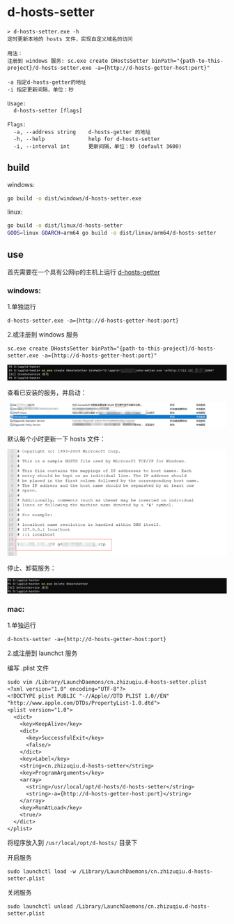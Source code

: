 # d-hosts-setter

```
> d-hosts-setter.exe -h
定时更新本地的 hosts 文件，实现自定义域名的访问

用法：
注册到 windows 服务: sc.exe create DHostsSetter binPath="{path-to-this-project}/d-hosts-setter.exe -a={http://d-hosts-getter-host:port}"

-a 指定d-hosts-getter的地址
-i 指定更新间隔，单位：秒

Usage:
  d-hosts-setter [flags]

Flags:
  -a, --address string    d-hosts-getter 的地址
  -h, --help              help for d-hosts-setter
  -i, --interval int      更新间隔，单位：秒 (default 3600)

```

## build

windows:

```bash
go build -o dist/windows/d-hosts-setter.exe
```

linux:

```bash
go build -o dist/linux/d-hosts-setter
GOOS=linux GOARCH=arm64 go build -o dist/linux/arm64/d-hosts-setter
```

## use

首先需要在一个具有公网ip的主机上运行 [d-hosts-getter](https://github.com/zhizuqiu/d-hosts/tree/master/cmd/d-hosts-getter)

### windows:

1.单独运行

```
d-hosts-setter.exe -a={http://d-hosts-getter-host:port}
```

2.或注册到 windows 服务

```
sc.exe create DHostsSetter binPath="{path-to-this-project}/d-hosts-setter.exe -a={http://d-hosts-getter-host:port}"
```

![create](images/sc_create.png)

查看已安装的服务，并启动：

![list](images/sc_list.png)

默认每个小时更新一下 hosts 文件：

![list](images/hosts.png)

停止、卸载服务：

![delete](images/sc_delete.png)

### mac: 

1.单独运行

```
d-hosts-setter -a={http://d-hosts-getter-host:port}
```

2.或注册到 launchct 服务

编写 .plist 文件

```
sudo vim /Library/LaunchDaemons/cn.zhizuqiu.d-hosts-setter.plist
<?xml version="1.0" encoding="UTF-8"?>
<!DOCTYPE plist PUBLIC "-//Apple//DTD PLIST 1.0//EN" "http://www.apple.com/DTDs/PropertyList-1.0.dtd">
<plist version="1.0">
  <dict>
    <key>KeepAlive</key>
    <dict>
      <key>SuccessfulExit</key>
      <false/>
    </dict>
    <key>Label</key>
    <string>cn.zhizuqiu.d-hosts-setter</string>
    <key>ProgramArguments</key>
    <array>
      <string>/usr/local/opt/d-hosts/d-hosts-setter</string>
      <string>-a={http://d-hosts-getter-host:port}</string>
    </array>
    <key>RunAtLoad</key>
    <true/>
  </dict>
</plist>
```

将程序放入到 `/usr/local/opt/d-hosts/` 目录下

开启服务

```
sudo launchctl load -w /Library/LaunchDaemons/cn.zhizuqiu.d-hosts-setter.plist
```

关闭服务

```
sudo launchctl unload /Library/LaunchDaemons/cn.zhizuqiu.d-hosts-setter.plist
```